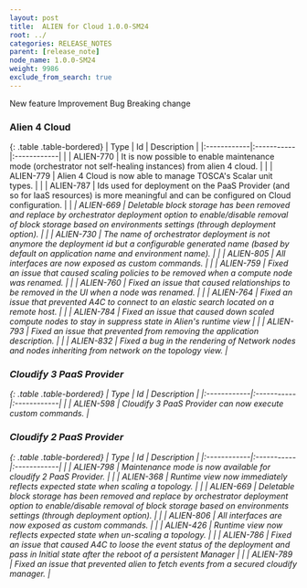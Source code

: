 ```yaml
---
layout: post
title:  ALIEN for Cloud 1.0.0-SM24
root: ../
categories: RELEASE_NOTES
parent: [release_note]
node_name: 1.0.0-SM24
weight: 9986
exclude_from_search: true
---
```





<i class="fa fa-plus text-success"></i> New feature <i class="fa fa-level-up text-primary"></i> Improvement  <i class="fa fa-bug text-danger"></i> Bug <i class="fa fa-exclamation-triangle text-warning"></i> Breaking change


### Alien 4 Cloud



  {: .table .table-bordered}
  | Type        | Id         | Description |
  |:------------|:-----------|:------------|
    |  <i class="fa fa-plus text-success"></i> | ALIEN-770 | It is now possible to enable maintenance mode (orchestrator not self-healing instances) from alien 4 cloud. |
    |  <i class="fa fa-plus text-success"></i> | ALIEN-779 | Alien 4 Cloud is now able to manage TOSCA's Scalar unit types. |
    |  <i class="fa fa-plus text-success"></i> | ALIEN-787 | Ids used for deployment on the PaaS Provider (and so for IaaS resources) is more meaningful and can be configured on Cloud configuration. |
      |  <i class="fa fa-exclamation-triangle text-warning">  <i class="fa fa-level-up text-primary"></i> | ALIEN-669 | Deletable block storage has been removed and replace by orchestrator deployment option to enable/disable removal of block storage based on environments settings (through deployment option). |
    |  <i class="fa fa-level-up text-primary"></i> | ALIEN-730 | The name of orchestrator deployment is not anymore the deployment id but a configurable generated name (based by default on application name and environment name). |
    |  <i class="fa fa-level-up text-primary"></i> | ALIEN-805 | All interfaces are now exposed as custom commands. |
      |  <i class="fa fa-bug text-danger"></i> | ALIEN-759 | Fixed an issue that caused scaling policies to be removed when a compute node was renamed. |
    |  <i class="fa fa-bug text-danger"></i> | ALIEN-760 | Fixed an issue that caused relationships to be removed in the UI when a node was renamed. |
    |  <i class="fa fa-bug text-danger"></i> | ALIEN-764 | Fixed an issue that prevented A4C to connect to an elastic search located on a remote host. |
    |  <i class="fa fa-bug text-danger"></i> | ALIEN-784 | Fixed an issue that caused down scaled compute nodes to stay in suppress state in Alien's runtime view |
    |  <i class="fa fa-bug text-danger"></i> | ALIEN-793 | Fixed an issue that prevented from removing the application description. |
    |  <i class="fa fa-bug text-danger"></i> | ALIEN-832 | Fixed a bug in the rendering of Network nodes and nodes inheriting from network on the topology view. |



### Cloudify 3 PaaS Provider



  {: .table .table-bordered}
  | Type        | Id         | Description |
  |:------------|:-----------|:------------|
    |  <i class="fa fa-plus text-success"></i> | ALIEN-598 | Cloudify 3 PaaS Provider can now execute custom commands. |



### Cloudify 2 PaaS Provider



  {: .table .table-bordered}
  | Type        | Id         | Description |
  |:------------|:-----------|:------------|
    |  <i class="fa fa-plus text-success"></i> | ALIEN-798 | Maintenance mode is now available for cloudify 2 PaaS Provider. |
      |  <i class="fa fa-level-up text-primary"></i> | ALIEN-368 | Runtime view now immediately reflects expected state when scaling a topology. |
    |  <i class="fa fa-exclamation-triangle text-warning">  <i class="fa fa-level-up text-primary"></i> | ALIEN-669 | Deletable block storage has been removed and replace by orchestrator deployment option to enable/disable removal of block storage based on environments settings (through deployment option). |
    |  <i class="fa fa-level-up text-primary"></i> | ALIEN-806 | All interfaces are now exposed as custom commands. |
      |  <i class="fa fa-bug text-danger"></i> | ALIEN-426 | Runtime view now reflects expected state when un-scaling a topology. |
    |  <i class="fa fa-bug text-danger"></i> | ALIEN-786 | Fixed an issue that caused A4C to loose the event status of the deployment and pass in Initial state after the reboot of a persistent Manager |
    |  <i class="fa fa-bug text-danger"></i> | ALIEN-789 | Fixed an issue that prevented alien to fetch events from a secured cloudify manager. |
